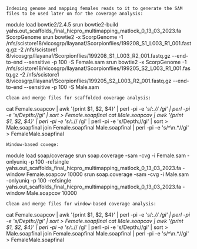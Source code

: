 ```
Indexing genome and mapping females reads to it to generate the SAM files to be used later on for the coverage analysis:
```
module load bowtie2/2.4.5
srun bowtie2-build yahs.out_scaffolds_final_hicpro_multimapping_matlock_0_13_03_2023.fa ScorpGenome
srun bowtie2 -x ScorpGenome -1 /nfs/scistore18/vicosgrp/llayanaf/Scorpionflies/199208_S1_L003_R1_001.fastq.gz -2 /nfs/scistore1
8/vicosgrp/llayanaf/Scorpionflies/199208_S1_L003_R2_001.fastq.gz --end-to-end --sensitive -p 100 -S Female.sam
srun bowtie2 -x ScorpGenome -1 /nfs/scistore18/vicosgrp/llayanaf/Scorpionflies/199205_S2_L003_R1_001.fastq.gz -2 /nfs/scistore1
8/vicosgrp/llayanaf/Scorpionflies/199205_S2_L003_R2_001.fastq.gz --end-to-end --sensitive -p 100 -S Male.sam
```
Clean and merge files for scaffolded coverage analysis:
```
cat Female.soapcov | awk '{print $1, $2, $4}' | perl -pi -e 's/:.*\// /gi' | perl -pi -e 's/Depth://gi' | sort > Female.soapfinal
cat Male.soapcov | awk '{print $1, $2, $4}' | perl -pi -e 's/:.*\// /gi' | perl -pi -e 's/Depth://gi' | sort > Male.soapfinal
join Female.soapfinal Male.soapfinal | perl -pi -e 's/^\n.*//gi' > FemaleMale.soapfinal
```
Window-based covege:

```
module load soap/coverage
srun soap.coverage -sam -cvg -i Female.sam -onlyuniq -p 100 -refsingle yahs.out_scaffolds_final_hicpro_multimapping_matlock_0_13_03_2023.fa -window Female.soapcov 10000
srun soap.coverage -sam -cvg -i Male.sam -onlyuniq -p 100 -refsingle yahs.out_scaffolds_final_hicpro_multimapping_matlock_0_13_03_2023.fa -window Male.soapcov 10000 
```
Clean and merge files for window-based coverage analysis:
```
cat Female.soapcov | awk '{print $1, $2, $4}' | perl -pi -e 's/:.*\// /gi' | perl -pi -e 's/Depth://gi' | sort > Female.soapfinal
cat Male.soapcov | awk '{print $1, $2, $4}' | perl -pi -e 's/:.*\// /gi' | perl -pi -e 's/Depth://gi' | sort > Male.soapfinal
join Female.soapfinal Male.soapfinal | perl -pi -e 's/^\n.*//gi' > FemaleMale.soapfinal
```
